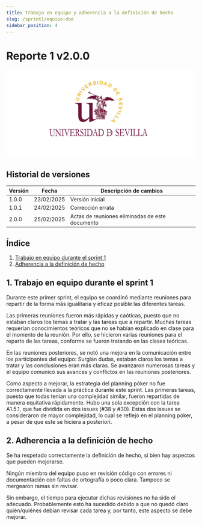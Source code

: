 ```yaml
---
title: Trabajo en equipo y adherencia a la definición de hecho
slug: /sprint1/equipo-dod
sidebar_position: 4
---
```


# Reporte 1 v2.0.0

![Logo Universidad de Sevilla](./img/banner.jpg)

## Historial de versiones  

| Versión | Fecha       | Descripción de cambios |
|---------|------------|------------------------|
| 1.0.0   | 23/02/2025 | Versión inicial        |
| 1.0.1 | 24/02/2025 | Corrección errata |
| 2.0.0 | 25/02/2025 | Actas de reuniones eliminadas de este documento |

## Índice
1. [Trabajo en equipo durante el sprint 1](#1-trabajo-en-equipo-durante-el-sprint-1)
2. [Adherencia a la definición de hecho](#2-adherencia-a-la-definición-de-hecho)

## 1. Trabajo en equipo durante el sprint 1

Durante este primer sprint, el equipo se coordinó mediante reuniones para repartir de la forma más igualitaria y eficaz posible las diferentes tareas. 

Las primeras reuniones fueron más rápidas y caóticas, puesto que no estaban claros los temas a tratar y las tareas que a repartir. Muchas tareas requerían conocimientos teóricos que no se habían explicado en clase para el momento de la reunión. Por ello, se hicieron varias reuniones para el reparto de las tareas, conforme se fueron tratando en las clases teóricas.

En las reuniones posteriores, se notó una mejora en la comunicación entre los participantes del equipo: Surgían dudas, estaban claros los temas a tratar y las conclusiones eran más claras. Se avanzaron numerosas tareas y el equipo comunicó sus avances y conflictos en las reuniones posteriores.

Como aspecto a mejorar, la estrategia del planning póker no fue correctamente llevada a la práctica durante este sprint. Las primeras tareas, puesto que todas tenían una complejidad similar, fueron repartidas de manera equitativa rápidamente. Hubo una sola excepción con la tarea A1.5.1, que fue dividida en dos issues (#38 y #30). Estas dos issues se consideraron de mayor complejidad, lo cual se reflejó en el planning póker, a pesar de que este se hiciera a posteriori.

## 2. Adherencia a la definición de hecho

Se ha respetado correctamente la definición de hecho, si bien hay aspectos que pueden mejorarse.

Ningún miembro del equipo puso en revisión código con errores ni documentación con faltas de ortografía o poco clara. Tampoco se mergearon ramas sin revisar.

Sin embargo, el tiempo para ejecutar dichas revisiones no ha sido el adecuado. Probablemente esto ha sucedido debido a que no quedó claro quién/quiénes debían revisar cada tarea y, por tanto, este aspecto se debe mejorar. 